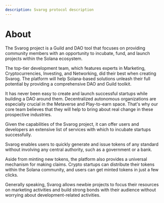 ```yaml
---
description: Svarog protocol description
---
```


# About

The Svarog project is a Guild and DAO tool that focuses on providing community members with an opportunity to incubate, fund, and launch projects within the Solana ecosystem.

The top-tier development team, which features experts in Marketing, Cryptocurrencies, Investing, and Networking, did their best when creating Svarog. The platform will help Solana-based solutions unleash their full potential by providing a comprehensive DAO and Guild toolkit.

It has never been easy to create and launch successful startups while building a DAO around them. Decentralized autonomous organizations are especially crucial in the Metaverse and Play-to-earn space. That's why our core team believes that they will help to bring about real change in these prospective industries.

Given the capabilities of the Svarog project, it can offer users and developers an extensive list of services with which to incubate startups successfully.

Svarog enables users to quickly generate and issue tokens of any standard without involving any central authority, such as a government or a bank.

Aside from minting new tokens, the platform also provides a universal mechanism for making claims. Crypto startups can distribute their tokens within the Solana community, and users can get minted tokens in just a few clicks.

Generally speaking, Svarog allows newbie projects to focus their resources on marketing activities and build strong bonds with their audience without worrying about development-related activities.
